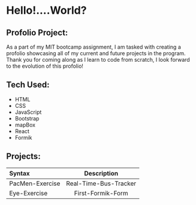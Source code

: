 # Hello!....World?
## Profolio Project:
As a part of my MIT bootcamp assignment, I am tasked with creating a profolio showcasing all of my current and future projects in the program.
Thank you for coming along as I learn to code from scratch, I look forward to the evolution of this profolio!
## Tech Used:
- HTML
- CSS
- JavaScript
- Bootstrap
- mapBox
- React
- Formik
## Projects:

| Syntax      | Description |
| :---        |    :----:   |
| PacMen-Exercise     | Real-Time-Bus-Tracker       |
| Eye-Exercise  | First-Formik-Form       |



